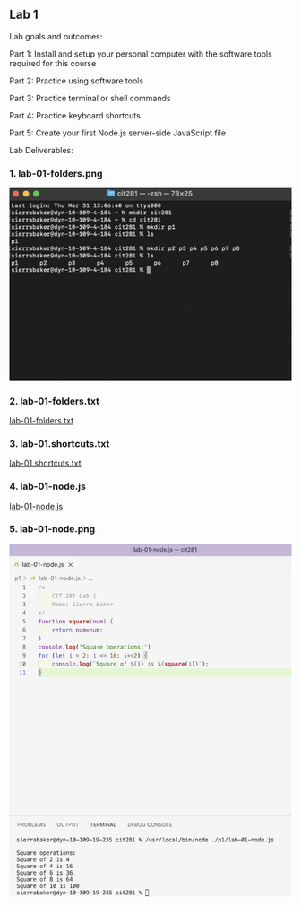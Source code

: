 ## Lab 1

Lab goals and outcomes:

Part 1: Install and setup your personal computer with the software tools required for this course

Part 2: Practice using software tools

Part 3: Practice terminal or shell commands

Part 4: Practice keyboard shortcuts

Part 5: Create your first Node.js server-side JavaScript file

Lab Deliverables:

### 1. lab-01-folders.png
![lab-01-folders.png](lab-01-folders.png)

### 2. lab-01-folders.txt
[lab-01-folders.txt](lab-01-folders.txt)

### 3. lab-01.shortcuts.txt
[lab-01.shortcuts.txt](lab-01-shortcuts.txt)

### 4. lab-01-node.js
[lab-01-node.js](lab-01-node.js)

### 5. lab-01-node.png
![lab-01-node.png](lab-01-node.png)

